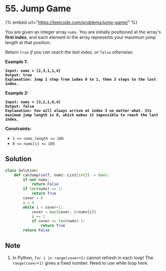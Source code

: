 # 55. Jump Game

{% embed url="https://leetcode.com/problems/jump-game/" %}

You are given an integer array `nums`. You are initially positioned at the array's **first index**, and each element in the array represents your maximum jump length at that position.

Return `true` _if you can reach the last index, or_ `false` _otherwise_.

&#x20;

**Example 1:**

<pre><code><strong>Input: nums = [2,3,1,1,4]
</strong><strong>Output: true
</strong><strong>Explanation: Jump 1 step from index 0 to 1, then 3 steps to the last index.
</strong></code></pre>

**Example 2:**

<pre><code><strong>Input: nums = [3,2,1,0,4]
</strong><strong>Output: false
</strong><strong>Explanation: You will always arrive at index 3 no matter what. Its maximum jump length is 0, which makes it impossible to reach the last index.
</strong></code></pre>

&#x20;

**Constraints:**

* `1 <= nums.length <= 104`
* `0 <= nums[i] <= 105`

## Solution

```python
class Solution:
    def canJump(self, nums: List[int]) -> bool:
        if not nums:
            return False
        if len(nums) == 1:
            return True
        cover = 0
        i = 0
        while i < cover+1:
            cover = max(cover, i+nums[i])
            i += 1
            if cover >= len(nums)-1:
                return True
        return False
```

## Note

1. In Python, `for i in range(cover+1)` cannot refresh in each loop! The `range(cover+1)` gives a fixed number. Need to use while loop here.&#x20;
